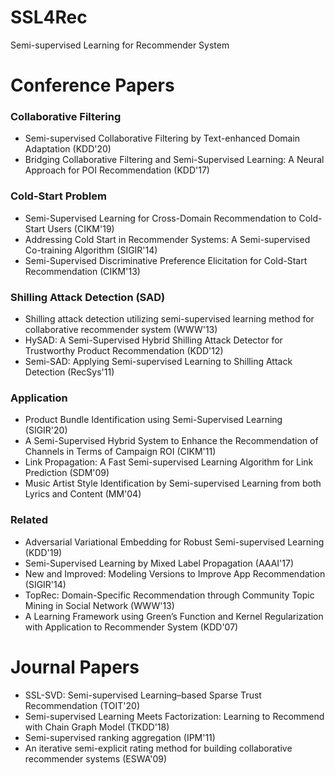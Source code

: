 # SSL4Rec
Semi-supervised Learning for Recommender System

# Conference Papers

### Collaborative Filtering
- Semi-supervised Collaborative Filtering by Text-enhanced Domain Adaptation (KDD'20)
- Bridging Collaborative Filtering and Semi-Supervised Learning: A Neural Approach for POI Recommendation (KDD'17)

### Cold-Start Problem
- Semi-Supervised Learning for Cross-Domain Recommendation to Cold-Start Users (CIKM'19)
- Addressing Cold Start in Recommender Systems: A Semi-supervised Co-training Algorithm (SIGIR'14)
- Semi-Supervised Discriminative Preference Elicitation for Cold-Start Recommendation (CIKM'13)

### Shilling Attack Detection (SAD)
- Shilling attack detection utilizing semi-supervised learning method for collaborative recommender system (WWW'13)
- HySAD: A Semi-Supervised Hybrid Shilling Attack Detector for Trustworthy Product Recommendation (KDD'12)
- Semi-SAD: Applying Semi-supervised Learning to Shilling Attack Detection (RecSys'11)

### Application
- Product Bundle Identification using Semi-Supervised Learning (SIGIR'20)
- A Semi-Supervised Hybrid System to Enhance the Recommendation of Channels in Terms of Campaign ROI (CIKM'11)
- Link Propagation: A Fast Semi-supervised Learning Algorithm for Link Prediction (SDM'09)
- Music Artist Style Identification by Semi-supervised Learning from both Lyrics and Content (MM'04)

### Related
- Adversarial Variational Embedding for Robust Semi-supervised Learning (KDD'19)
- Semi-Supervised Learning by Mixed Label Propagation (AAAI'17)
- New and Improved: Modeling Versions to Improve App Recommendation (SIGIR'14)
- TopRec: Domain-Specific Recommendation through Community Topic Mining in Social Network (WWW'13)
- A Learning Framework using Green’s Function and Kernel Regularization with Application to Recommender System (KDD'07)

# Journal Papers
- SSL-SVD: Semi-supervised Learning–based Sparse Trust Recommendation (TOIT'20)
- Semi-supervised Learning Meets Factorization: Learning to Recommend with Chain Graph Model (TKDD'18)
- Semi-supervised ranking aggregation (IPM'11)
- An iterative semi-explicit rating method for building collaborative recommender systems (ESWA'09)
